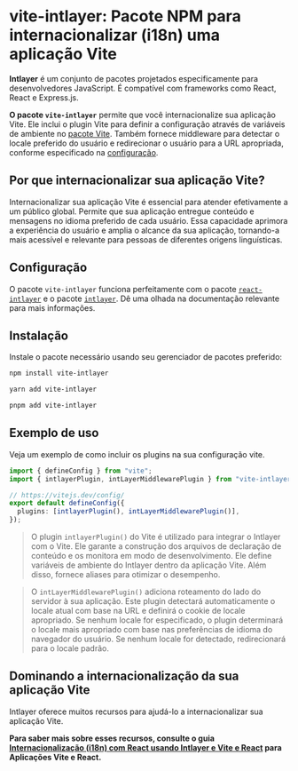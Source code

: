# vite-intlayer: Pacote NPM para internacionalizar (i18n) uma aplicação Vite

**Intlayer** é um conjunto de pacotes projetados especificamente para desenvolvedores JavaScript. É compatível com frameworks como React, React e Express.js.

**O pacote `vite-intlayer`** permite que você internacionalize sua aplicação Vite. Ele inclui o plugin Vite para definir a configuração através de variáveis de ambiente no [pacote Vite](https://vitejs.dev/guide/why.html#why-bundle-for-production). Também fornece middleware para detectar o locale preferido do usuário e redirecionar o usuário para a URL apropriada, conforme especificado na [configuração](https://github.com/aymericzip/intlayer/blob/main/docs/pt/configuration.md).

## Por que internacionalizar sua aplicação Vite?

Internacionalizar sua aplicação Vite é essencial para atender efetivamente a um público global. Permite que sua aplicação entregue conteúdo e mensagens no idioma preferido de cada usuário. Essa capacidade aprimora a experiência do usuário e amplia o alcance da sua aplicação, tornando-a mais acessível e relevante para pessoas de diferentes origens linguísticas.

## Configuração

O pacote `vite-intlayer` funciona perfeitamente com o pacote [`react-intlayer`](https://github.com/aymericzip/intlayer/blob/main/docs/pt/packages/react-intlayer/index.md) e o pacote [`intlayer`](https://github.com/aymericzip/intlayer/blob/main/docs/pt/packages/intlayer/index.md). Dê uma olhada na documentação relevante para mais informações.

## Instalação

Instale o pacote necessário usando seu gerenciador de pacotes preferido:

```bash packageManager="npm"
npm install vite-intlayer
```

```bash packageManager="yarn"
yarn add vite-intlayer
```

```bash packageManager="pnpm"
pnpm add vite-intlayer
```

## Exemplo de uso

Veja um exemplo de como incluir os plugins na sua configuração vite.

```typescript fileName="vite.config.ts"
import { defineConfig } from "vite";
import { intlayerPlugin, intLayerMiddlewarePlugin } from "vite-intlayer";

// https://vitejs.dev/config/
export default defineConfig({
  plugins: [intlayerPlugin(), intLayerMiddlewarePlugin()],
});
```

> O plugin `intlayerPlugin()` do Vite é utilizado para integrar o Intlayer com o Vite. Ele garante a construção dos arquivos de declaração de conteúdo e os monitora em modo de desenvolvimento. Ele define variáveis de ambiente do Intlayer dentro da aplicação Vite. Além disso, fornece aliases para otimizar o desempenho.

> O `intLayerMiddlewarePlugin()` adiciona roteamento do lado do servidor à sua aplicação. Este plugin detectará automaticamente o locale atual com base na URL e definirá o cookie de locale apropriado. Se nenhum locale for especificado, o plugin determinará o locale mais apropriado com base nas preferências de idioma do navegador do usuário. Se nenhum locale for detectado, redirecionará para o locale padrão.

## Dominando a internacionalização da sua aplicação Vite

Intlayer oferece muitos recursos para ajudá-lo a internacionalizar sua aplicação Vite.

**Para saber mais sobre esses recursos, consulte o guia [Internacionalização (i18n) com React usando Intlayer e Vite e React](https://github.com/aymericzip/intlayer/blob/main/docs/pt/intlayer_with_vite+react.md) para Aplicações Vite e React.**
